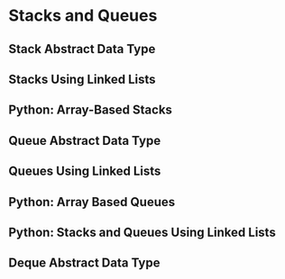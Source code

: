 # Stacks and Queues

## Stack Abstract Data Type

## Stacks Using Linked Lists

## Python: Array-Based Stacks

## Queue Abstract Data Type

## Queues Using Linked Lists

## Python: Array Based Queues

## Python: Stacks and Queues Using Linked Lists

## Deque Abstract Data Type